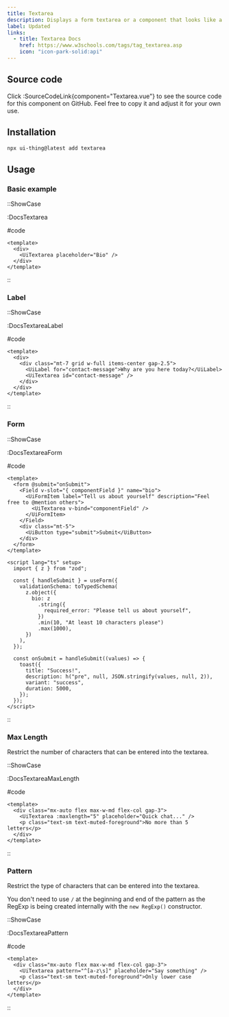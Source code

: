 ```yaml
---
title: Textarea
description: Displays a form textarea or a component that looks like a textarea.
label: Updated
links:
  - title: Textarea Docs
    href: https://www.w3schools.com/tags/tag_textarea.asp
    icon: "icon-park-solid:api"
---
```


## Source code

Click :SourceCodeLink{component="Textarea.vue"} to see the source code for this component on GitHub. Feel free to copy it and adjust it for your own use.

## Installation

```bash
npx ui-thing@latest add textarea
```

## Usage

### Basic example

::ShowCase

:DocsTextarea

#code

<!-- automd:file src="../../app/components/content/Docs/Textarea/DocsTextarea.vue" code lang="vue" -->

```vue [DocsTextarea.vue]
<template>
  <div>
    <UiTextarea placeholder="Bio" />
  </div>
</template>

```

<!-- /automd -->

::

### Label

::ShowCase

:DocsTextareaLabel

#code

<!-- automd:file src="../../app/components/content/Docs/Textarea/DocsTextareaLabel.vue" code lang="vue" -->

```vue [DocsTextareaLabel.vue]
<template>
  <div>
    <div class="mt-7 grid w-full items-center gap-2.5">
      <UiLabel for="contact-message">Why are you here today?</UiLabel>
      <UiTextarea id="contact-message" />
    </div>
  </div>
</template>

```

<!-- /automd -->

::

### Form

::ShowCase

:DocsTextareaForm

#code

<!-- automd:file src="../../app/components/content/Docs/Textarea/DocsTextareaForm.vue" code lang="vue" -->

```vue [DocsTextareaForm.vue]
<template>
  <form @submit="onSubmit">
    <Field v-slot="{ componentField }" name="bio">
      <UiFormItem label="Tell us about yourself" description="Feel free to @mention others">
        <UiTextarea v-bind="componentField" />
      </UiFormItem>
    </Field>
    <div class="mt-5">
      <UiButton type="submit">Submit</UiButton>
    </div>
  </form>
</template>

<script lang="ts" setup>
  import { z } from "zod";

  const { handleSubmit } = useForm({
    validationSchema: toTypedSchema(
      z.object({
        bio: z
          .string({
            required_error: "Please tell us about yourself",
          })
          .min(10, "At least 10 characters please")
          .max(1000),
      })
    ),
  });

  const onSubmit = handleSubmit((values) => {
    toast({
      title: "Success!",
      description: h("pre", null, JSON.stringify(values, null, 2)),
      variant: "success",
      duration: 5000,
    });
  });
</script>

```

<!-- /automd -->

::

### Max Length

Restrict the number of characters that can be entered into the textarea.

::ShowCase

:DocsTextareaMaxLength

#code

<!-- automd:file src="../../app/components/content/Docs/Textarea/DocsTextareaMaxLength.vue" code lang="vue" -->

```vue [DocsTextareaMaxLength.vue]
<template>
  <div class="mx-auto flex max-w-md flex-col gap-3">
    <UiTextarea :maxlength="5" placeholder="Quick chat..." />
    <p class="text-sm text-muted-foreground">No more than 5 letters</p>
  </div>
</template>

```

<!-- /automd -->

::

### Pattern

Restrict the type of characters that can be entered into the textarea.

You don't need to use `/` at the beginning and end of the pattern as the RegExp is being created internally with the `new RegExp()` constructor.

::ShowCase

:DocsTextareaPattern

#code

<!-- automd:file src="../../app/components/content/Docs/Textarea/DocsTextareaPattern.vue" code lang="vue" -->

```vue [DocsTextareaPattern.vue]
<template>
  <div class="mx-auto flex max-w-md flex-col gap-3">
    <UiTextarea pattern="^[a-z\s]" placeholder="Say something" />
    <p class="text-sm text-muted-foreground">Only lower case letters</p>
  </div>
</template>

```

<!-- /automd -->

::

